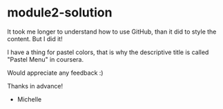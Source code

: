 # module2-solution

It took me longer to understand how to use GitHub, than it did to style the content. But I did it!

I have a thing for pastel colors, that is why the descriptive title is called "Pastel Menu" in coursera.

Would appreciate any feedback :)

Thanks in advance!


- Michelle
